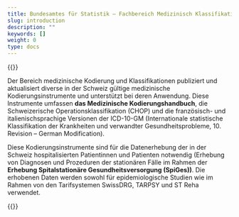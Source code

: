 ```yaml
---
title: Bundesamtes für Statistik – Fachbereich Medizinisch Klassifikationen
slug: introduction
description: ""
keywords: []
weight: 0
type: docs
---
```



{{<markdown>}}

Der Bereich medizinische Kodierung und Klassifikationen publiziert und aktualisiert diverse in der Schweiz gültige medizinische Kodierungsinstrumente und unterstützt bei deren Anwendung. Diese Instrumente umfassen **das Medizinische Kodierungshandbuch**, die Schweizerische Operationsklassifikation (CHOP) und die französisch- und italienischsprachige Versionen der ICD-10-GM (Internationale statistische Klassifikation der Krankheiten und verwandter Gesundheitsprobleme, 10. Revision – German Modification).

Diese Kodierungsinstrumente sind für die Datenerhebung der in der Schweiz hospitalisierten Patientinnen und Patienten notwendig (Erhebung von Diagnosen und Prozeduren der stationären Fälle im Rahmen der **Erhebung Spitalstationäre Gesundheitsversorgung (SpiGes))**. Die erhobenen Daten werden sowohl für epidemiologische Studien wie im Rahmen von den Tarifsystemen SwissDRG, TARPSY und ST Reha verwendet.


{{</markdown>}}
